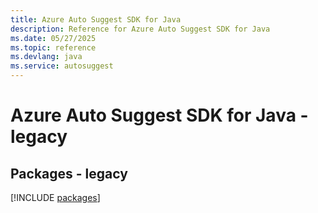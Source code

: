 ```yaml
---
title: Azure Auto Suggest SDK for Java
description: Reference for Azure Auto Suggest SDK for Java
ms.date: 05/27/2025
ms.topic: reference
ms.devlang: java
ms.service: autosuggest
---
```

# Azure Auto Suggest SDK for Java - legacy
## Packages - legacy
[!INCLUDE [packages](auto-suggest-index.md)]